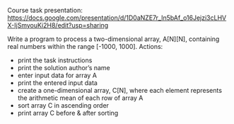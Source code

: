 Course task presentation: https://docs.google.com/presentation/d/1D0aNZE7r_In5bAf_o16Jejzi3cLHVX-IjSmyouKi2H8/edit?usp=sharing

Write a program to process a two-dimensional array, A[N][N], containing real numbers within the
range [-1000, 1000]. Actions:
- print the task instructions
- print the solution author’s name
- enter input data for array A
- print the entered input data
- create a one-dimensional array, C[N], where each element represents the arithmetic mean
of each row of array A
- sort array C in ascending order
- print array C before & after sorting

